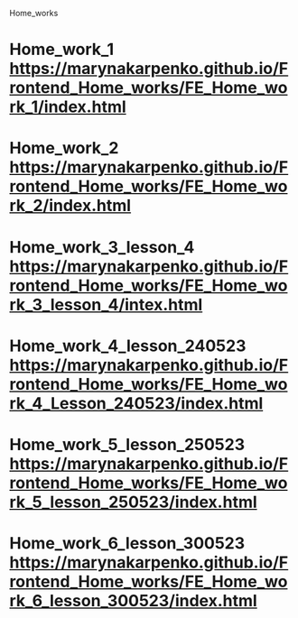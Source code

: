 Home_works
# Home_work_1 https://marynakarpenko.github.io/Frontend_Home_works/FE_Home_work_1/index.html
# Home_work_2 https://marynakarpenko.github.io/Frontend_Home_works/FE_Home_work_2/index.html
# Home_work_3_lesson_4 https://marynakarpenko.github.io/Frontend_Home_works/FE_Home_work_3_lesson_4/intex.html
# Home_work_4_lesson_240523 https://marynakarpenko.github.io/Frontend_Home_works/FE_Home_work_4_Lesson_240523/index.html
# Home_work_5_lesson_250523 https://marynakarpenko.github.io/Frontend_Home_works/FE_Home_work_5_lesson_250523/index.html
# Home_work_6_lesson_300523 https://marynakarpenko.github.io/Frontend_Home_works/FE_Home_work_6_lesson_300523/index.html

